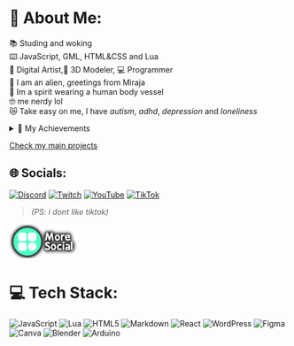# 💫 About Me:
📚 Studing and woking<br>
⌨️ JavaScript, GML, HTML&CSS and Lua<br>
🎨 Digital Artist,🍩 3D Modeler, 💻 Programmer<br>
🌌 I am an alien, greetings from Miraja<br>
🔮 Im a spirit wearing a human body vessel <br>
🤓 me nerdy lol <br>
😿 Take easy on me, I have _autism_, _adhd_, _depression_ and _loneliness_ <br>

<details>
  <summary>🏅 My Achievements</summary>
  🥉 Bronze Country Math Olympics Medal 2019 <br>
  🥉 Bronze Regional Math Olympics Medal 2024 <br>
  🥈 Silver Regional Math Olympics Medal 2025
</details>

[Check my main projects](https://tinyvirtual.github.io/projects.io/)

## 🌐 Socials:
[![Discord](https://img.shields.io/badge/Discord-%237289DA.svg?logo=discord&logoColor=white)](https://discord.gg/YYTzQUUN2U) [![Twitch](https://img.shields.io/badge/Twitch-%239146FF.svg?logo=Twitch&logoColor=white)](https://twitch.tv/TinyVirttual) [![YouTube](https://img.shields.io/badge/YouTube-%23FF0000.svg?logo=YouTube&logoColor=white)](https://youtube.com/@tinyvirtual) [![TikTok](https://img.shields.io/badge/TikTok-%23000000.svg?logo=TikTok&logoColor=white)](https://tiktok.com/@tiny.virtual) 
> _(PS: i dont like tiktok)_

[![More Social](https://raw.githubusercontent.com/TinyVirtual/TinyVirtual/refs/heads/main/images/more_social.png)](https://guns.lol/TinyVirtual)

# 💻 Tech Stack:
![JavaScript](https://img.shields.io/badge/javascript-%23323330.svg?style=flat&logo=javascript&logoColor=%23F7DF1E) ![Lua](https://img.shields.io/badge/lua-%232C2D72.svg?style=flat&logo=lua&logoColor=white) ![HTML5](https://img.shields.io/badge/html5-%23E34F26.svg?style=flat&logo=html5&logoColor=white) ![Markdown](https://img.shields.io/badge/markdown-%23000000.svg?style=flat&logo=markdown&logoColor=white) ![React](https://img.shields.io/badge/react-%2320232a.svg?style=flat&logo=react&logoColor=%2361DAFB) ![WordPress](https://img.shields.io/badge/WordPress-%23117AC9.svg?style=flat&logo=WordPress&logoColor=white) ![Figma](https://img.shields.io/badge/figma-%23F24E1E.svg?style=flat&logo=figma&logoColor=white) ![Canva](https://img.shields.io/badge/Canva-%2300C4CC.svg?style=flat&logo=Canva&logoColor=white) ![Blender](https://img.shields.io/badge/blender-%23F5792A.svg?style=flat&logo=blender&logoColor=white) ![Arduino](https://img.shields.io/badge/-Arduino-00979D?style=flat&logo=Arduino&logoColor=white)

<!-- Proudly created with GPRM ( https://gprm.itsvg.in ) -->

